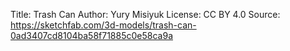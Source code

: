 Title: Trash Can
Author: Yury Misiyuk
License: CC BY 4.0
Source: https://sketchfab.com/3d-models/trash-can-0ad3407cd8104ba58f71885c0e58ca9a
